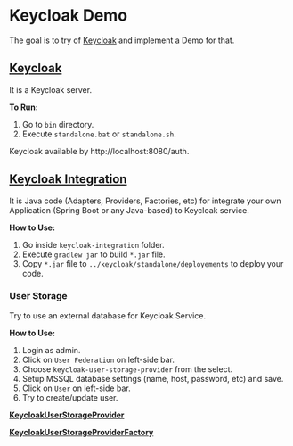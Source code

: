 # Keycloak Demo

The goal is to try of [Keycloak](https://www.keycloak.org/) and implement a Demo for that.

## [Keycloak](keycloak)

It is a Keycloak server.

**To Run:**

1. Go to `bin` directory.
2. Execute `standalone.bat` or `standalone.sh`.

Keycloak available by http://localhost:8080/auth.

## [Keycloak Integration](keycloak-integration)

It is Java code (Adapters, Providers, Factories, etc) for integrate your own Application (Spring Boot or any Java-based) to Keycloak service.

**How to Use:**

1. Go inside `keycloak-integration` folder.
2. Execute `gradlew jar` to build `*.jar` file.
3. Copy `*.jar` file to `../keycloak/standalone/deployements` to deploy your code.

### User Storage

Try to use an external database for Keycloak Service.

**How to Use:**

1. Login as admin.
2. Click on `User Federation` on left-side bar.
3. Choose `keycloak-user-storage-provider` from the select.
4. Setup MSSQL database settings (name, host, password, etc) and save.
5. Click on `User` on left-side bar.
6. Try to create/update user.

**[KeycloakUserStorageProvider](/keycloak-integration/src/main/java/com/scand/keycloak/provider/KeycloakUserStorageProvider.java)**

**[KeycloakUserStorageProviderFactory](/keycloak-integration/src/main/java/com/scand/keycloak/provider/KeycloakUserStorageProviderFactory.java)**